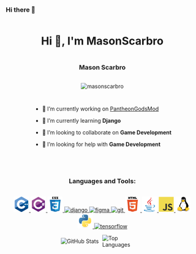### Hi there 👋

<!--
**MasonScarbro/MasonScarbro** is a ✨ _special_ ✨ repository because its `README.md` (this file) appears on your GitHub profile.

Here are some ideas to get you started:
-->
<div style="display: flex; flex-direction: column; align-items: center;">
<h1 align="center">Hi 👋, I'm MasonScarbro</h1>
<h3 align="center">Mason Scarbro</h3>

<p align="center"> <img src="https://komarev.com/ghpvc/?username=masonscarbro&label=Profile%20views&color=0e75b6&style=flat" alt="masonscarbro" /> </p>

- 🔭 I’m currently working on [PantheonGodsMod](https://gamebanana.com/mods/456554)

- 🌱 I’m currently learning **Django**

- 👯 I’m looking to collaborate on **Game Development**

- 🤝 I’m looking for help with **Game Development**


<p align="center">
</p>

<h3 align="center">Languages and Tools:</h3>
<p align="center"> <a href="https://www.w3schools.com/cpp/" target="_blank" rel="noreferrer"> <img src="https://raw.githubusercontent.com/devicons/devicon/master/icons/cplusplus/cplusplus-original.svg" alt="cplusplus" width="40" height="40"/> </a> <a href="https://www.w3schools.com/cs/" target="_blank" rel="noreferrer"> <img src="https://raw.githubusercontent.com/devicons/devicon/master/icons/csharp/csharp-original.svg" alt="csharp" width="40" height="40"/> </a> <a href="https://www.w3schools.com/css/" target="_blank" rel="noreferrer"> <img src="https://raw.githubusercontent.com/devicons/devicon/master/icons/css3/css3-original-wordmark.svg" alt="css3" width="40" height="40"/> </a> <a href="https://www.djangoproject.com/" target="_blank" rel="noreferrer"> <img src="https://cdn.worldvectorlogo.com/logos/django.svg" alt="django" width="40" height="40"/> </a> <a href="https://www.figma.com/" target="_blank" rel="noreferrer"> <img src="https://www.vectorlogo.zone/logos/figma/figma-icon.svg" alt="figma" width="40" height="40"/> </a> <a href="https://git-scm.com/" target="_blank" rel="noreferrer"> <img src="https://www.vectorlogo.zone/logos/git-scm/git-scm-icon.svg" alt="git" width="40" height="40"/> </a> <a href="https://www.w3.org/html/" target="_blank" rel="noreferrer"> <img src="https://raw.githubusercontent.com/devicons/devicon/master/icons/html5/html5-original-wordmark.svg" alt="html5" width="40" height="40"/> </a> <a href="https://www.java.com" target="_blank" rel="noreferrer"> <img src="https://raw.githubusercontent.com/devicons/devicon/master/icons/java/java-original.svg" alt="java" width="40" height="40"/> </a> <a href="https://developer.mozilla.org/en-US/docs/Web/JavaScript" target="_blank" rel="noreferrer"> <img src="https://raw.githubusercontent.com/devicons/devicon/master/icons/javascript/javascript-original.svg" alt="javascript" width="40" height="40"/> </a> <a href="https://www.linux.org/" target="_blank" rel="noreferrer"> <img src="https://raw.githubusercontent.com/devicons/devicon/master/icons/linux/linux-original.svg" alt="linux" width="40" height="40"/> </a> <a href="https://www.python.org" target="_blank" rel="noreferrer"> <img src="https://raw.githubusercontent.com/devicons/devicon/master/icons/python/python-original.svg" alt="python" width="40" height="40"/> </a> <a href="https://www.tensorflow.org" target="_blank" rel="noreferrer"> <img src="https://www.vectorlogo.zone/logos/tensorflow/tensorflow-icon.svg" alt="tensorflow" width="40" height="40"/> </a> </p>


<div style="display: flex; justify-content: center; align-items: center; ">
    <!-- Your GitHub stats or other content goes here -->
    <img src="https://github-readme-stats.vercel.app/api?username=MasonScarbro&&bg_color=001B2E" alt="GitHub Stats" style="width: 50%; height: auto;">
    <img src="https://github-readme-stats.vercel.app/api/top-langs/?username=MasonScarbro&layout=donut-vertical&bg_color=001B2E&langs_count=8&hide=html&show_icons=true" alt="Top Languages" style="width: 50%; height: auto;">
  </div>

